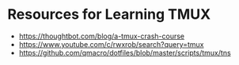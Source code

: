 # Resources for Learning TMUX

* <https://thoughtbot.com/blog/a-tmux-crash-course>
* <https://www.youtube.com/c/rwxrob/search?query=tmux>
* <https://github.com/qmacro/dotfiles/blob/master/scripts/tmux/tns>
